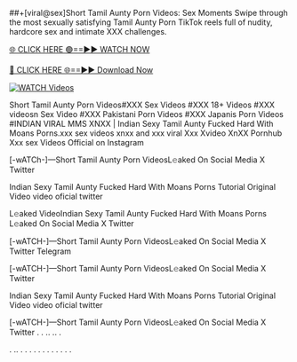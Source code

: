 ##+[viral@sex]Short Tamil Aunty Porn Videos: Sex Moments
 Swipe through the most sexually satisfying Tamil Aunty Porn TikTok reels full of nudity, hardcore sex and intimate XXX challenges.


[🌐 CLICK HERE 🟢==►► WATCH NOW](https://hqvideonet.blogspot.com/2025/02/ngthb.html)

[🔴 CLICK HERE 🌐==►► Download Now](https://hqvideonet.blogspot.com/2025/02/ngthb.html)

[![WATCH Videos](https://i.imgur.com/dJHk4Zq.gif)](https://hqvideonet.blogspot.com/2025/02/ngthb.html)


Short Tamil Aunty Porn Videos#XXX Sex Videos #XXX 18+ Videos #XXX videosn Sex Video #XXX Pakistani Porn Videos #XXX Japanis Porn Videos #INDIAN VIRAL MMS XNXX | Indian Sexy Tamil Aunty Fucked Hard With Moans Porns.xxx sex videos xnxx and xxx viral Xxx Xvideo XnXX Pornhub Xxx sex Videos Official on Instagram

[-wATCh-]—Short Tamil Aunty Porn VideosL𝚎aked On Social Media X Twitter

Indian Sexy Tamil Aunty Fucked Hard With Moans Porns Tutorial Original Video video oficial twitter

L𝚎aked VideoIndian Sexy Tamil Aunty Fucked Hard With Moans Porns L𝚎aked On Social Media X Twitter

[-wATCH-]—Short Tamil Aunty Porn VideosL𝚎aked On Social Media X Twitter Telegram

[-wATCH-]—Short Tamil Aunty Porn VideosL𝚎aked On Social Media X Twitter

Indian Sexy Tamil Aunty Fucked Hard With Moans Porns Tutorial Original Video video oficial twitter

[-wATCH-]—Short Tamil Aunty Porn VideosL𝚎aked On Social Media X Twitter . . .. .. .

. .. . . . . . . . . . . . .